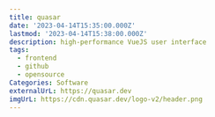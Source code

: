 ```yaml
---
title: quasar
date: '2023-04-14T15:35:00.000Z'
lastmod: '2023-04-14T15:38:00.000Z'
description: high-performance VueJS user interface
tags:
  - frontend
  - github
  - opensource
Categories: Software
externalUrL: https://quasar.dev
imgUrL: https://cdn.quasar.dev/logo-v2/header.png
---
```

